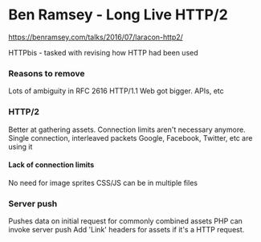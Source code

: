 # Ben Ramsey - Long Live HTTP/2

https://benramsey.com/talks/2016/07/laracon-http2/

HTTPbis - tasked with revising how HTTP had been used

### Reasons to remove

Lots of ambiguity in RFC 2616 HTTP/1.1
Web got bigger. APIs, etc

### HTTP/2

Better at gathering assets.  Connection limits aren't necessary anymore.
Single connection, interleaved packets
Google, Facebook, Twitter, etc are using it

#### Lack of connection limits

No need for image sprites
CSS/JS can be in multiple files

### Server push

Pushes data on initial request for commonly combined assets
PHP can invoke server push
Add 'Link' headers for assets if it's a HTTP request.
